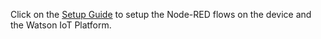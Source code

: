 Click on the [Setup Guide](setup-guide.md) to setup the Node-RED flows on the device and the Watson IoT Platform.
